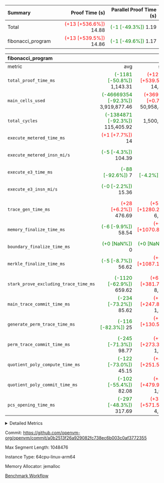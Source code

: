 | Summary | Proof Time (s) | Parallel Proof Time (s) |
|:---|---:|---:|
| Total | <span style='color: red'>(+13 [+536.6%])</span> 14.88 | <span style='color: green'>(-1 [-49.3%])</span> 1.19 |
| fibonacci_program | <span style='color: red'>(+13 [+539.5%])</span> 14.86 | <span style='color: green'>(-1 [-49.6%])</span> 1.17 |


| fibonacci_program |||||
|:---|---:|---:|---:|---:|
|metric|avg|sum|max|min|
| `total_proof_time_ms ` | <span style='color: green'>(-1181 [-50.8%])</span> 1,143.31 | <span style='color: red'>(+12539 [+539.5%])</span> 14,863 | <span style='color: green'>(-1152 [-49.6%])</span> 1,172 | <span style='color: green'>(-1288 [-55.4%])</span> 1,036 |
| `main_cells_used     ` | <span style='color: green'>(-46669354 [-92.3%])</span> 3,919,877.46 | <span style='color: red'>(+369176 [+0.7%])</span> 50,958,407 | <span style='color: green'>(-46621970 [-92.2%])</span> 3,967,261 | <span style='color: green'>(-46853969 [-92.6%])</span> 3,735,262 |
| `total_cycles        ` | <span style='color: green'>(-1384871 [-92.3%])</span> 115,405.92 |  1,500,277 | <span style='color: green'>(-1384277 [-92.3%])</span> 116,000 | <span style='color: green'>(-1392000 [-92.8%])</span> 108,277 |
| `execute_metered_time_ms` | <span style='color: red'>(+1 [+7.7%])</span> 14 | -          | -          | -          |
| `execute_metered_insn_mi/s` | <span style='color: green'>(-5 [-4.3%])</span> 104.39 | -          | <span style='color: green'>(-5 [-4.3%])</span> 104.39 | <span style='color: green'>(-5 [-4.3%])</span> 104.39 |
| `execute_e3_time_ms  ` | <span style='color: green'>(-88 [-92.6%])</span> 7 | <span style='color: green'>(-4 [-4.2%])</span> 91 | <span style='color: green'>(-88 [-92.6%])</span> 7 | <span style='color: green'>(-88 [-92.6%])</span> 7 |
| `execute_e3_insn_mi/s` | <span style='color: green'>(-0 [-2.2%])</span> 15.36 | -          | <span style='color: green'>(-0 [-1.4%])</span> 15.48 | <span style='color: green'>(-1 [-4.8%])</span> 14.95 |
| `trace_gen_time_ms   ` | <span style='color: red'>(+28 [+6.2%])</span> 476.69 | <span style='color: red'>(+5748 [+1280.2%])</span> 6,197 | <span style='color: red'>(+51 [+11.4%])</span> 500 | <span style='color: green'>(-147 [-32.7%])</span> 302 |
| `memory_finalize_time_ms` | <span style='color: green'>(-6 [-9.9%])</span> 58.54 | <span style='color: red'>(+696 [+1070.8%])</span> 761 | <span style='color: green'>(-2 [-3.1%])</span> 63 | <span style='color: green'>(-8 [-12.3%])</span> 57 |
| `boundary_finalize_time_ms` | <span style='color: green'>(+0 [NaN%])</span> 0 | <span style='color: green'>(+0 [NaN%])</span> 0 | <span style='color: green'>(+0 [NaN%])</span> 0 | <span style='color: green'>(+0 [NaN%])</span> 0 |
| `merkle_finalize_time_ms` | <span style='color: green'>(-5 [-8.7%])</span> 56.62 | <span style='color: red'>(+674 [+1087.1%])</span> 736 | <span style='color: green'>(-1 [-1.6%])</span> 61 | <span style='color: green'>(-7 [-11.3%])</span> 55 |
| `stark_prove_excluding_trace_time_ms` | <span style='color: green'>(-1120 [-62.9%])</span> 659.62 | <span style='color: red'>(+6795 [+381.7%])</span> 8,575 | <span style='color: green'>(-1053 [-59.2%])</span> 727 | <span style='color: green'>(-1180 [-66.3%])</span> 600 |
| `main_trace_commit_time_ms` | <span style='color: green'>(-234 [-73.2%])</span> 85.62 | <span style='color: red'>(+793 [+247.8%])</span> 1,113 | <span style='color: green'>(-212 [-66.2%])</span> 108 | <span style='color: green'>(-246 [-76.9%])</span> 74 |
| `generate_perm_trace_time_ms` | <span style='color: green'>(-116 [-82.3%])</span> 25 | <span style='color: red'>(+184 [+130.5%])</span> 325 | <span style='color: green'>(-110 [-78.0%])</span> 31 | <span style='color: green'>(-120 [-85.1%])</span> 21 |
| `perm_trace_commit_time_ms` | <span style='color: green'>(-245 [-71.3%])</span> 98.77 | <span style='color: red'>(+940 [+273.3%])</span> 1,284 | <span style='color: green'>(-227 [-66.0%])</span> 117 | <span style='color: green'>(-263 [-76.5%])</span> 81 |
| `quotient_poly_compute_time_ms` | <span style='color: green'>(-122 [-73.0%])</span> 45.15 | <span style='color: red'>(+420 [+251.5%])</span> 587 | <span style='color: green'>(-116 [-69.5%])</span> 51 | <span style='color: green'>(-127 [-76.0%])</span> 40 |
| `quotient_poly_commit_time_ms` | <span style='color: green'>(-102 [-55.4%])</span> 82.08 | <span style='color: red'>(+883 [+479.9%])</span> 1,067 | <span style='color: green'>(-77 [-41.8%])</span> 107 | <span style='color: green'>(-109 [-59.2%])</span> 75 |
| `pcs_opening_time_ms ` | <span style='color: green'>(-297 [-48.3%])</span> 317.69 | <span style='color: red'>(+3515 [+571.5%])</span> 4,130 | <span style='color: green'>(-284 [-46.2%])</span> 331 | <span style='color: green'>(-311 [-50.6%])</span> 304 |



<details>
<summary>Detailed Metrics</summary>

|  | keygen_time_ms | commit_exe_time_ms | app proof_time_ms |
| --- | --- | --- |
|  | 247 | 5 | 58,798 | 

| group | num_segments | memory_to_vec_partition_time_ms | insns | fri.log_blowup | execute_segment_time_ms | execute_metered_time_ms | execute_metered_insn_mi/s |
| --- | --- | --- | --- | --- | --- | --- | --- |
| fibonacci_program | 13 | 23 | 1,500,278 | 1 | 4,454 | 14 | 104.39 | 

| group | air_name | quotient_deg | interactions | constraints |
| --- | --- | --- | --- | --- |
| fibonacci_program | AccessAdapterAir<16> | 2 | 5 | 12 | 
| fibonacci_program | AccessAdapterAir<2> | 2 | 5 | 12 | 
| fibonacci_program | AccessAdapterAir<32> | 2 | 5 | 12 | 
| fibonacci_program | AccessAdapterAir<4> | 2 | 5 | 12 | 
| fibonacci_program | AccessAdapterAir<8> | 2 | 5 | 12 | 
| fibonacci_program | BitwiseOperationLookupAir<8> | 2 | 2 | 4 | 
| fibonacci_program | MemoryMerkleAir<8> | 2 | 4 | 39 | 
| fibonacci_program | PersistentBoundaryAir<8> | 2 | 3 | 7 | 
| fibonacci_program | PhantomAir | 2 | 3 | 5 | 
| fibonacci_program | Poseidon2PeripheryAir<BabyBearParameters>, 1> | 2 | 1 | 286 | 
| fibonacci_program | ProgramAir | 1 | 1 | 4 | 
| fibonacci_program | RangeTupleCheckerAir<2> | 1 | 1 | 4 | 
| fibonacci_program | Rv32HintStoreAir | 2 | 18 | 28 | 
| fibonacci_program | VariableRangeCheckerAir | 1 | 1 | 4 | 
| fibonacci_program | VmAirWrapper<Rv32BaseAluAdapterAir, BaseAluCoreAir<4, 8> | 2 | 20 | 37 | 
| fibonacci_program | VmAirWrapper<Rv32BaseAluAdapterAir, LessThanCoreAir<4, 8> | 2 | 18 | 40 | 
| fibonacci_program | VmAirWrapper<Rv32BaseAluAdapterAir, ShiftCoreAir<4, 8> | 2 | 24 | 91 | 
| fibonacci_program | VmAirWrapper<Rv32BranchAdapterAir, BranchEqualCoreAir<4> | 2 | 11 | 20 | 
| fibonacci_program | VmAirWrapper<Rv32BranchAdapterAir, BranchLessThanCoreAir<4, 8> | 2 | 13 | 35 | 
| fibonacci_program | VmAirWrapper<Rv32CondRdWriteAdapterAir, Rv32JalLuiCoreAir> | 2 | 10 | 18 | 
| fibonacci_program | VmAirWrapper<Rv32JalrAdapterAir, Rv32JalrCoreAir> | 2 | 16 | 20 | 
| fibonacci_program | VmAirWrapper<Rv32LoadStoreAdapterAir, LoadSignExtendCoreAir<4, 8> | 2 | 18 | 33 | 
| fibonacci_program | VmAirWrapper<Rv32LoadStoreAdapterAir, LoadStoreCoreAir<4> | 2 | 17 | 40 | 
| fibonacci_program | VmAirWrapper<Rv32MultAdapterAir, DivRemCoreAir<4, 8> | 2 | 25 | 84 | 
| fibonacci_program | VmAirWrapper<Rv32MultAdapterAir, MulHCoreAir<4, 8> | 2 | 24 | 31 | 
| fibonacci_program | VmAirWrapper<Rv32MultAdapterAir, MultiplicationCoreAir<4, 8> | 2 | 19 | 19 | 
| fibonacci_program | VmAirWrapper<Rv32RdWriteAdapterAir, Rv32AuipcCoreAir> | 2 | 12 | 14 | 
| fibonacci_program | VmConnectorAir | 2 | 5 | 11 | 

| group | air_name | segment | rows | prep_cols | perm_cols | main_cols | cells |
| --- | --- | --- | --- | --- | --- | --- | --- |
| fibonacci_program | AccessAdapterAir<8> | 0 | 64 |  | 16 | 17 | 2,112 | 
| fibonacci_program | AccessAdapterAir<8> | 1 | 16 |  | 16 | 17 | 528 | 
| fibonacci_program | AccessAdapterAir<8> | 10 | 16 |  | 16 | 17 | 528 | 
| fibonacci_program | AccessAdapterAir<8> | 11 | 16 |  | 16 | 17 | 528 | 
| fibonacci_program | AccessAdapterAir<8> | 12 | 64 |  | 16 | 17 | 2,112 | 
| fibonacci_program | AccessAdapterAir<8> | 2 | 16 |  | 16 | 17 | 528 | 
| fibonacci_program | AccessAdapterAir<8> | 3 | 16 |  | 16 | 17 | 528 | 
| fibonacci_program | AccessAdapterAir<8> | 4 | 16 |  | 16 | 17 | 528 | 
| fibonacci_program | AccessAdapterAir<8> | 5 | 16 |  | 16 | 17 | 528 | 
| fibonacci_program | AccessAdapterAir<8> | 6 | 16 |  | 16 | 17 | 528 | 
| fibonacci_program | AccessAdapterAir<8> | 7 | 16 |  | 16 | 17 | 528 | 
| fibonacci_program | AccessAdapterAir<8> | 8 | 16 |  | 16 | 17 | 528 | 
| fibonacci_program | AccessAdapterAir<8> | 9 | 16 |  | 16 | 17 | 528 | 
| fibonacci_program | BitwiseOperationLookupAir<8> | 0 | 65,536 | 3 | 8 | 2 | 655,360 | 
| fibonacci_program | BitwiseOperationLookupAir<8> | 1 | 65,536 | 3 | 8 | 2 | 655,360 | 
| fibonacci_program | BitwiseOperationLookupAir<8> | 10 | 65,536 | 3 | 8 | 2 | 655,360 | 
| fibonacci_program | BitwiseOperationLookupAir<8> | 11 | 65,536 | 3 | 8 | 2 | 655,360 | 
| fibonacci_program | BitwiseOperationLookupAir<8> | 12 | 65,536 | 3 | 8 | 2 | 655,360 | 
| fibonacci_program | BitwiseOperationLookupAir<8> | 2 | 65,536 | 3 | 8 | 2 | 655,360 | 
| fibonacci_program | BitwiseOperationLookupAir<8> | 3 | 65,536 | 3 | 8 | 2 | 655,360 | 
| fibonacci_program | BitwiseOperationLookupAir<8> | 4 | 65,536 | 3 | 8 | 2 | 655,360 | 
| fibonacci_program | BitwiseOperationLookupAir<8> | 5 | 65,536 | 3 | 8 | 2 | 655,360 | 
| fibonacci_program | BitwiseOperationLookupAir<8> | 6 | 65,536 | 3 | 8 | 2 | 655,360 | 
| fibonacci_program | BitwiseOperationLookupAir<8> | 7 | 65,536 | 3 | 8 | 2 | 655,360 | 
| fibonacci_program | BitwiseOperationLookupAir<8> | 8 | 65,536 | 3 | 8 | 2 | 655,360 | 
| fibonacci_program | BitwiseOperationLookupAir<8> | 9 | 65,536 | 3 | 8 | 2 | 655,360 | 
| fibonacci_program | MemoryMerkleAir<8> | 0 | 256 |  | 16 | 32 | 12,288 | 
| fibonacci_program | MemoryMerkleAir<8> | 1 | 128 |  | 16 | 32 | 6,144 | 
| fibonacci_program | MemoryMerkleAir<8> | 10 | 128 |  | 16 | 32 | 6,144 | 
| fibonacci_program | MemoryMerkleAir<8> | 11 | 128 |  | 16 | 32 | 6,144 | 
| fibonacci_program | MemoryMerkleAir<8> | 12 | 256 |  | 16 | 32 | 12,288 | 
| fibonacci_program | MemoryMerkleAir<8> | 2 | 128 |  | 16 | 32 | 6,144 | 
| fibonacci_program | MemoryMerkleAir<8> | 3 | 128 |  | 16 | 32 | 6,144 | 
| fibonacci_program | MemoryMerkleAir<8> | 4 | 128 |  | 16 | 32 | 6,144 | 
| fibonacci_program | MemoryMerkleAir<8> | 5 | 128 |  | 16 | 32 | 6,144 | 
| fibonacci_program | MemoryMerkleAir<8> | 6 | 128 |  | 16 | 32 | 6,144 | 
| fibonacci_program | MemoryMerkleAir<8> | 7 | 128 |  | 16 | 32 | 6,144 | 
| fibonacci_program | MemoryMerkleAir<8> | 8 | 128 |  | 16 | 32 | 6,144 | 
| fibonacci_program | MemoryMerkleAir<8> | 9 | 128 |  | 16 | 32 | 6,144 | 
| fibonacci_program | PersistentBoundaryAir<8> | 0 | 64 |  | 12 | 20 | 2,048 | 
| fibonacci_program | PersistentBoundaryAir<8> | 1 | 16 |  | 12 | 20 | 512 | 
| fibonacci_program | PersistentBoundaryAir<8> | 10 | 16 |  | 12 | 20 | 512 | 
| fibonacci_program | PersistentBoundaryAir<8> | 11 | 16 |  | 12 | 20 | 512 | 
| fibonacci_program | PersistentBoundaryAir<8> | 12 | 64 |  | 12 | 20 | 2,048 | 
| fibonacci_program | PersistentBoundaryAir<8> | 2 | 16 |  | 12 | 20 | 512 | 
| fibonacci_program | PersistentBoundaryAir<8> | 3 | 16 |  | 12 | 20 | 512 | 
| fibonacci_program | PersistentBoundaryAir<8> | 4 | 16 |  | 12 | 20 | 512 | 
| fibonacci_program | PersistentBoundaryAir<8> | 5 | 16 |  | 12 | 20 | 512 | 
| fibonacci_program | PersistentBoundaryAir<8> | 6 | 16 |  | 12 | 20 | 512 | 
| fibonacci_program | PersistentBoundaryAir<8> | 7 | 16 |  | 12 | 20 | 512 | 
| fibonacci_program | PersistentBoundaryAir<8> | 8 | 16 |  | 12 | 20 | 512 | 
| fibonacci_program | PersistentBoundaryAir<8> | 9 | 16 |  | 12 | 20 | 512 | 
| fibonacci_program | PhantomAir | 0 | 1 |  | 12 | 6 | 18 | 
| fibonacci_program | PhantomAir | 1 | 1 |  | 12 | 6 | 18 | 
| fibonacci_program | PhantomAir | 10 | 1 |  | 12 | 6 | 18 | 
| fibonacci_program | PhantomAir | 11 | 1 |  | 12 | 6 | 18 | 
| fibonacci_program | PhantomAir | 12 | 1 |  | 12 | 6 | 18 | 
| fibonacci_program | PhantomAir | 2 | 1 |  | 12 | 6 | 18 | 
| fibonacci_program | PhantomAir | 3 | 1 |  | 12 | 6 | 18 | 
| fibonacci_program | PhantomAir | 4 | 1 |  | 12 | 6 | 18 | 
| fibonacci_program | PhantomAir | 5 | 1 |  | 12 | 6 | 18 | 
| fibonacci_program | PhantomAir | 6 | 1 |  | 12 | 6 | 18 | 
| fibonacci_program | PhantomAir | 7 | 1 |  | 12 | 6 | 18 | 
| fibonacci_program | PhantomAir | 8 | 1 |  | 12 | 6 | 18 | 
| fibonacci_program | PhantomAir | 9 | 1 |  | 12 | 6 | 18 | 
| fibonacci_program | Poseidon2PeripheryAir<BabyBearParameters>, 1> | 0 | 256 |  | 8 | 300 | 78,848 | 
| fibonacci_program | Poseidon2PeripheryAir<BabyBearParameters>, 1> | 1 | 128 |  | 8 | 300 | 39,424 | 
| fibonacci_program | Poseidon2PeripheryAir<BabyBearParameters>, 1> | 10 | 128 |  | 8 | 300 | 39,424 | 
| fibonacci_program | Poseidon2PeripheryAir<BabyBearParameters>, 1> | 11 | 128 |  | 8 | 300 | 39,424 | 
| fibonacci_program | Poseidon2PeripheryAir<BabyBearParameters>, 1> | 12 | 512 |  | 8 | 300 | 157,696 | 
| fibonacci_program | Poseidon2PeripheryAir<BabyBearParameters>, 1> | 2 | 128 |  | 8 | 300 | 39,424 | 
| fibonacci_program | Poseidon2PeripheryAir<BabyBearParameters>, 1> | 3 | 128 |  | 8 | 300 | 39,424 | 
| fibonacci_program | Poseidon2PeripheryAir<BabyBearParameters>, 1> | 4 | 128 |  | 8 | 300 | 39,424 | 
| fibonacci_program | Poseidon2PeripheryAir<BabyBearParameters>, 1> | 5 | 128 |  | 8 | 300 | 39,424 | 
| fibonacci_program | Poseidon2PeripheryAir<BabyBearParameters>, 1> | 6 | 128 |  | 8 | 300 | 39,424 | 
| fibonacci_program | Poseidon2PeripheryAir<BabyBearParameters>, 1> | 7 | 128 |  | 8 | 300 | 39,424 | 
| fibonacci_program | Poseidon2PeripheryAir<BabyBearParameters>, 1> | 8 | 128 |  | 8 | 300 | 39,424 | 
| fibonacci_program | Poseidon2PeripheryAir<BabyBearParameters>, 1> | 9 | 128 |  | 8 | 300 | 39,424 | 
| fibonacci_program | ProgramAir | 0 | 8,192 |  | 8 | 10 | 147,456 | 
| fibonacci_program | ProgramAir | 1 | 8,192 |  | 8 | 10 | 147,456 | 
| fibonacci_program | ProgramAir | 10 | 8,192 |  | 8 | 10 | 147,456 | 
| fibonacci_program | ProgramAir | 11 | 8,192 |  | 8 | 10 | 147,456 | 
| fibonacci_program | ProgramAir | 12 | 8,192 |  | 8 | 10 | 147,456 | 
| fibonacci_program | ProgramAir | 2 | 8,192 |  | 8 | 10 | 147,456 | 
| fibonacci_program | ProgramAir | 3 | 8,192 |  | 8 | 10 | 147,456 | 
| fibonacci_program | ProgramAir | 4 | 8,192 |  | 8 | 10 | 147,456 | 
| fibonacci_program | ProgramAir | 5 | 8,192 |  | 8 | 10 | 147,456 | 
| fibonacci_program | ProgramAir | 6 | 8,192 |  | 8 | 10 | 147,456 | 
| fibonacci_program | ProgramAir | 7 | 8,192 |  | 8 | 10 | 147,456 | 
| fibonacci_program | ProgramAir | 8 | 8,192 |  | 8 | 10 | 147,456 | 
| fibonacci_program | ProgramAir | 9 | 8,192 |  | 8 | 10 | 147,456 | 
| fibonacci_program | RangeTupleCheckerAir<2> | 0 | 524,288 | 2 | 8 | 1 | 4,718,592 | 
| fibonacci_program | RangeTupleCheckerAir<2> | 1 | 524,288 | 2 | 8 | 1 | 4,718,592 | 
| fibonacci_program | RangeTupleCheckerAir<2> | 10 | 524,288 | 2 | 8 | 1 | 4,718,592 | 
| fibonacci_program | RangeTupleCheckerAir<2> | 11 | 524,288 | 2 | 8 | 1 | 4,718,592 | 
| fibonacci_program | RangeTupleCheckerAir<2> | 12 | 524,288 | 2 | 8 | 1 | 4,718,592 | 
| fibonacci_program | RangeTupleCheckerAir<2> | 2 | 524,288 | 2 | 8 | 1 | 4,718,592 | 
| fibonacci_program | RangeTupleCheckerAir<2> | 3 | 524,288 | 2 | 8 | 1 | 4,718,592 | 
| fibonacci_program | RangeTupleCheckerAir<2> | 4 | 524,288 | 2 | 8 | 1 | 4,718,592 | 
| fibonacci_program | RangeTupleCheckerAir<2> | 5 | 524,288 | 2 | 8 | 1 | 4,718,592 | 
| fibonacci_program | RangeTupleCheckerAir<2> | 6 | 524,288 | 2 | 8 | 1 | 4,718,592 | 
| fibonacci_program | RangeTupleCheckerAir<2> | 7 | 524,288 | 2 | 8 | 1 | 4,718,592 | 
| fibonacci_program | RangeTupleCheckerAir<2> | 8 | 524,288 | 2 | 8 | 1 | 4,718,592 | 
| fibonacci_program | RangeTupleCheckerAir<2> | 9 | 524,288 | 2 | 8 | 1 | 4,718,592 | 
| fibonacci_program | Rv32HintStoreAir | 0 | 4 |  | 44 | 32 | 304 | 
| fibonacci_program | VariableRangeCheckerAir | 0 | 262,144 | 2 | 8 | 1 | 2,359,296 | 
| fibonacci_program | VariableRangeCheckerAir | 1 | 262,144 | 2 | 8 | 1 | 2,359,296 | 
| fibonacci_program | VariableRangeCheckerAir | 10 | 262,144 | 2 | 8 | 1 | 2,359,296 | 
| fibonacci_program | VariableRangeCheckerAir | 11 | 262,144 | 2 | 8 | 1 | 2,359,296 | 
| fibonacci_program | VariableRangeCheckerAir | 12 | 262,144 | 2 | 8 | 1 | 2,359,296 | 
| fibonacci_program | VariableRangeCheckerAir | 2 | 262,144 | 2 | 8 | 1 | 2,359,296 | 
| fibonacci_program | VariableRangeCheckerAir | 3 | 262,144 | 2 | 8 | 1 | 2,359,296 | 
| fibonacci_program | VariableRangeCheckerAir | 4 | 262,144 | 2 | 8 | 1 | 2,359,296 | 
| fibonacci_program | VariableRangeCheckerAir | 5 | 262,144 | 2 | 8 | 1 | 2,359,296 | 
| fibonacci_program | VariableRangeCheckerAir | 6 | 262,144 | 2 | 8 | 1 | 2,359,296 | 
| fibonacci_program | VariableRangeCheckerAir | 7 | 262,144 | 2 | 8 | 1 | 2,359,296 | 
| fibonacci_program | VariableRangeCheckerAir | 8 | 262,144 | 2 | 8 | 1 | 2,359,296 | 
| fibonacci_program | VariableRangeCheckerAir | 9 | 262,144 | 2 | 8 | 1 | 2,359,296 | 
| fibonacci_program | VmAirWrapper<Rv32BaseAluAdapterAir, BaseAluCoreAir<4, 8> | 0 | 131,072 |  | 52 | 36 | 11,534,336 | 
| fibonacci_program | VmAirWrapper<Rv32BaseAluAdapterAir, BaseAluCoreAir<4, 8> | 1 | 131,072 |  | 52 | 36 | 11,534,336 | 
| fibonacci_program | VmAirWrapper<Rv32BaseAluAdapterAir, BaseAluCoreAir<4, 8> | 10 | 131,072 |  | 52 | 36 | 11,534,336 | 
| fibonacci_program | VmAirWrapper<Rv32BaseAluAdapterAir, BaseAluCoreAir<4, 8> | 11 | 131,072 |  | 52 | 36 | 11,534,336 | 
| fibonacci_program | VmAirWrapper<Rv32BaseAluAdapterAir, BaseAluCoreAir<4, 8> | 12 | 65,536 |  | 52 | 36 | 5,767,168 | 
| fibonacci_program | VmAirWrapper<Rv32BaseAluAdapterAir, BaseAluCoreAir<4, 8> | 2 | 131,072 |  | 52 | 36 | 11,534,336 | 
| fibonacci_program | VmAirWrapper<Rv32BaseAluAdapterAir, BaseAluCoreAir<4, 8> | 3 | 131,072 |  | 52 | 36 | 11,534,336 | 
| fibonacci_program | VmAirWrapper<Rv32BaseAluAdapterAir, BaseAluCoreAir<4, 8> | 4 | 131,072 |  | 52 | 36 | 11,534,336 | 
| fibonacci_program | VmAirWrapper<Rv32BaseAluAdapterAir, BaseAluCoreAir<4, 8> | 5 | 131,072 |  | 52 | 36 | 11,534,336 | 
| fibonacci_program | VmAirWrapper<Rv32BaseAluAdapterAir, BaseAluCoreAir<4, 8> | 6 | 131,072 |  | 52 | 36 | 11,534,336 | 
| fibonacci_program | VmAirWrapper<Rv32BaseAluAdapterAir, BaseAluCoreAir<4, 8> | 7 | 131,072 |  | 52 | 36 | 11,534,336 | 
| fibonacci_program | VmAirWrapper<Rv32BaseAluAdapterAir, BaseAluCoreAir<4, 8> | 8 | 131,072 |  | 52 | 36 | 11,534,336 | 
| fibonacci_program | VmAirWrapper<Rv32BaseAluAdapterAir, BaseAluCoreAir<4, 8> | 9 | 131,072 |  | 52 | 36 | 11,534,336 | 
| fibonacci_program | VmAirWrapper<Rv32BaseAluAdapterAir, LessThanCoreAir<4, 8> | 0 | 32,768 |  | 40 | 37 | 2,523,136 | 
| fibonacci_program | VmAirWrapper<Rv32BaseAluAdapterAir, LessThanCoreAir<4, 8> | 1 | 32,768 |  | 40 | 37 | 2,523,136 | 
| fibonacci_program | VmAirWrapper<Rv32BaseAluAdapterAir, LessThanCoreAir<4, 8> | 10 | 32,768 |  | 40 | 37 | 2,523,136 | 
| fibonacci_program | VmAirWrapper<Rv32BaseAluAdapterAir, LessThanCoreAir<4, 8> | 11 | 32,768 |  | 40 | 37 | 2,523,136 | 
| fibonacci_program | VmAirWrapper<Rv32BaseAluAdapterAir, LessThanCoreAir<4, 8> | 12 | 32,768 |  | 40 | 37 | 2,523,136 | 
| fibonacci_program | VmAirWrapper<Rv32BaseAluAdapterAir, LessThanCoreAir<4, 8> | 2 | 32,768 |  | 40 | 37 | 2,523,136 | 
| fibonacci_program | VmAirWrapper<Rv32BaseAluAdapterAir, LessThanCoreAir<4, 8> | 3 | 32,768 |  | 40 | 37 | 2,523,136 | 
| fibonacci_program | VmAirWrapper<Rv32BaseAluAdapterAir, LessThanCoreAir<4, 8> | 4 | 32,768 |  | 40 | 37 | 2,523,136 | 
| fibonacci_program | VmAirWrapper<Rv32BaseAluAdapterAir, LessThanCoreAir<4, 8> | 5 | 32,768 |  | 40 | 37 | 2,523,136 | 
| fibonacci_program | VmAirWrapper<Rv32BaseAluAdapterAir, LessThanCoreAir<4, 8> | 6 | 32,768 |  | 40 | 37 | 2,523,136 | 
| fibonacci_program | VmAirWrapper<Rv32BaseAluAdapterAir, LessThanCoreAir<4, 8> | 7 | 32,768 |  | 40 | 37 | 2,523,136 | 
| fibonacci_program | VmAirWrapper<Rv32BaseAluAdapterAir, LessThanCoreAir<4, 8> | 8 | 32,768 |  | 40 | 37 | 2,523,136 | 
| fibonacci_program | VmAirWrapper<Rv32BaseAluAdapterAir, LessThanCoreAir<4, 8> | 9 | 32,768 |  | 40 | 37 | 2,523,136 | 
| fibonacci_program | VmAirWrapper<Rv32BranchAdapterAir, BranchEqualCoreAir<4> | 0 | 16,384 |  | 28 | 26 | 884,736 | 
| fibonacci_program | VmAirWrapper<Rv32BranchAdapterAir, BranchEqualCoreAir<4> | 1 | 16,384 |  | 28 | 26 | 884,736 | 
| fibonacci_program | VmAirWrapper<Rv32BranchAdapterAir, BranchEqualCoreAir<4> | 10 | 16,384 |  | 28 | 26 | 884,736 | 
| fibonacci_program | VmAirWrapper<Rv32BranchAdapterAir, BranchEqualCoreAir<4> | 11 | 16,384 |  | 28 | 26 | 884,736 | 
| fibonacci_program | VmAirWrapper<Rv32BranchAdapterAir, BranchEqualCoreAir<4> | 12 | 16,384 |  | 28 | 26 | 884,736 | 
| fibonacci_program | VmAirWrapper<Rv32BranchAdapterAir, BranchEqualCoreAir<4> | 2 | 16,384 |  | 28 | 26 | 884,736 | 
| fibonacci_program | VmAirWrapper<Rv32BranchAdapterAir, BranchEqualCoreAir<4> | 3 | 16,384 |  | 28 | 26 | 884,736 | 
| fibonacci_program | VmAirWrapper<Rv32BranchAdapterAir, BranchEqualCoreAir<4> | 4 | 16,384 |  | 28 | 26 | 884,736 | 
| fibonacci_program | VmAirWrapper<Rv32BranchAdapterAir, BranchEqualCoreAir<4> | 5 | 16,384 |  | 28 | 26 | 884,736 | 
| fibonacci_program | VmAirWrapper<Rv32BranchAdapterAir, BranchEqualCoreAir<4> | 6 | 16,384 |  | 28 | 26 | 884,736 | 
| fibonacci_program | VmAirWrapper<Rv32BranchAdapterAir, BranchEqualCoreAir<4> | 7 | 16,384 |  | 28 | 26 | 884,736 | 
| fibonacci_program | VmAirWrapper<Rv32BranchAdapterAir, BranchEqualCoreAir<4> | 8 | 16,384 |  | 28 | 26 | 884,736 | 
| fibonacci_program | VmAirWrapper<Rv32BranchAdapterAir, BranchEqualCoreAir<4> | 9 | 16,384 |  | 28 | 26 | 884,736 | 
| fibonacci_program | VmAirWrapper<Rv32BranchAdapterAir, BranchLessThanCoreAir<4, 8> | 0 | 8 |  | 32 | 32 | 512 | 
| fibonacci_program | VmAirWrapper<Rv32BranchAdapterAir, BranchLessThanCoreAir<4, 8> | 12 | 2 |  | 32 | 32 | 128 | 
| fibonacci_program | VmAirWrapper<Rv32CondRdWriteAdapterAir, Rv32JalLuiCoreAir> | 0 | 8,192 |  | 28 | 18 | 376,832 | 
| fibonacci_program | VmAirWrapper<Rv32CondRdWriteAdapterAir, Rv32JalLuiCoreAir> | 1 | 8,192 |  | 28 | 18 | 376,832 | 
| fibonacci_program | VmAirWrapper<Rv32CondRdWriteAdapterAir, Rv32JalLuiCoreAir> | 10 | 8,192 |  | 28 | 18 | 376,832 | 
| fibonacci_program | VmAirWrapper<Rv32CondRdWriteAdapterAir, Rv32JalLuiCoreAir> | 11 | 8,192 |  | 28 | 18 | 376,832 | 
| fibonacci_program | VmAirWrapper<Rv32CondRdWriteAdapterAir, Rv32JalLuiCoreAir> | 12 | 8,192 |  | 28 | 18 | 376,832 | 
| fibonacci_program | VmAirWrapper<Rv32CondRdWriteAdapterAir, Rv32JalLuiCoreAir> | 2 | 8,192 |  | 28 | 18 | 376,832 | 
| fibonacci_program | VmAirWrapper<Rv32CondRdWriteAdapterAir, Rv32JalLuiCoreAir> | 3 | 8,192 |  | 28 | 18 | 376,832 | 
| fibonacci_program | VmAirWrapper<Rv32CondRdWriteAdapterAir, Rv32JalLuiCoreAir> | 4 | 8,192 |  | 28 | 18 | 376,832 | 
| fibonacci_program | VmAirWrapper<Rv32CondRdWriteAdapterAir, Rv32JalLuiCoreAir> | 5 | 8,192 |  | 28 | 18 | 376,832 | 
| fibonacci_program | VmAirWrapper<Rv32CondRdWriteAdapterAir, Rv32JalLuiCoreAir> | 6 | 8,192 |  | 28 | 18 | 376,832 | 
| fibonacci_program | VmAirWrapper<Rv32CondRdWriteAdapterAir, Rv32JalLuiCoreAir> | 7 | 8,192 |  | 28 | 18 | 376,832 | 
| fibonacci_program | VmAirWrapper<Rv32CondRdWriteAdapterAir, Rv32JalLuiCoreAir> | 8 | 8,192 |  | 28 | 18 | 376,832 | 
| fibonacci_program | VmAirWrapper<Rv32CondRdWriteAdapterAir, Rv32JalLuiCoreAir> | 9 | 8,192 |  | 28 | 18 | 376,832 | 
| fibonacci_program | VmAirWrapper<Rv32JalrAdapterAir, Rv32JalrCoreAir> | 0 | 16 |  | 36 | 28 | 1,024 | 
| fibonacci_program | VmAirWrapper<Rv32JalrAdapterAir, Rv32JalrCoreAir> | 12 | 16 |  | 36 | 28 | 1,024 | 
| fibonacci_program | VmAirWrapper<Rv32LoadStoreAdapterAir, LoadStoreCoreAir<4> | 0 | 32 |  | 52 | 41 | 2,976 | 
| fibonacci_program | VmAirWrapper<Rv32LoadStoreAdapterAir, LoadStoreCoreAir<4> | 12 | 64 |  | 52 | 41 | 5,952 | 
| fibonacci_program | VmAirWrapper<Rv32RdWriteAdapterAir, Rv32AuipcCoreAir> | 0 | 8 |  | 28 | 20 | 384 | 
| fibonacci_program | VmAirWrapper<Rv32RdWriteAdapterAir, Rv32AuipcCoreAir> | 12 | 8 |  | 28 | 20 | 384 | 
| fibonacci_program | VmConnectorAir | 0 | 2 | 1 | 16 | 5 | 42 | 
| fibonacci_program | VmConnectorAir | 1 | 2 | 1 | 16 | 5 | 42 | 
| fibonacci_program | VmConnectorAir | 10 | 2 | 1 | 16 | 5 | 42 | 
| fibonacci_program | VmConnectorAir | 11 | 2 | 1 | 16 | 5 | 42 | 
| fibonacci_program | VmConnectorAir | 12 | 2 | 1 | 16 | 5 | 42 | 
| fibonacci_program | VmConnectorAir | 2 | 2 | 1 | 16 | 5 | 42 | 
| fibonacci_program | VmConnectorAir | 3 | 2 | 1 | 16 | 5 | 42 | 
| fibonacci_program | VmConnectorAir | 4 | 2 | 1 | 16 | 5 | 42 | 
| fibonacci_program | VmConnectorAir | 5 | 2 | 1 | 16 | 5 | 42 | 
| fibonacci_program | VmConnectorAir | 6 | 2 | 1 | 16 | 5 | 42 | 
| fibonacci_program | VmConnectorAir | 7 | 2 | 1 | 16 | 5 | 42 | 
| fibonacci_program | VmConnectorAir | 8 | 2 | 1 | 16 | 5 | 42 | 
| fibonacci_program | VmConnectorAir | 9 | 2 | 1 | 16 | 5 | 42 | 

| group | segment | trace_gen_time_ms | total_proof_time_ms | total_cycles | total_cells | stark_prove_excluding_trace_time_ms | quotient_poly_compute_time_ms | quotient_poly_commit_time_ms | prove_segment_time_ms | perm_trace_commit_time_ms | pcs_opening_time_ms | merkle_finalize_time_ms | memory_to_vec_partition_time_ms | memory_finalize_time_ms | main_trace_commit_time_ms | main_cells_used | insns | generate_perm_trace_time_ms | execute_e3_time_ms | execute_e3_insn_mi/s | boundary_finalize_time_ms |
| --- | --- | --- | --- | --- | --- | --- | --- | --- | --- | --- | --- | --- | --- | --- | --- | --- | --- | --- | --- | --- | --- |
| fibonacci_program | 0 | 302 | 1,036 | 116,000 | 23,300,300 | 727 | 51 | 107 | 898 | 98 | 331 | 61 | 24 | 63 | 108 | 3,967,261 | 116,000 | 26 | 7 | 15.28 | 0 | 
| fibonacci_program | 1 | 481 | 1,162 | 116,000 | 23,246,412 | 674 | 43 | 78 | 807 | 117 | 316 | 55 | 23 | 58 | 85 | 3,932,356 | 116,000 | 31 | 7 | 15.15 | 0 | 
| fibonacci_program | 10 | 487 | 1,169 | 116,000 | 23,246,412 | 675 | 42 | 77 | 808 | 114 | 320 | 56 | 25 | 59 | 84 | 3,932,356 | 116,000 | 27 | 7 | 15.45 | 0 | 
| fibonacci_program | 11 | 494 | 1,145 | 116,000 | 23,246,412 | 644 | 42 | 77 | 777 | 93 | 317 | 57 | 25 | 59 | 85 | 3,932,348 | 116,000 | 25 | 7 | 15.37 | 0 | 
| fibonacci_program | 12 | 493 | 1,100 | 108,277 | 17,614,268 | 600 | 40 | 75 | 761 | 81 | 304 | 58 | 23 | 60 | 74 | 3,735,262 | 108,278 | 21 | 7 | 15.41 | 0 | 
| fibonacci_program | 2 | 481 | 1,151 | 116,000 | 23,246,412 | 663 | 46 | 86 | 796 | 98 | 319 | 57 | 25 | 60 | 84 | 3,932,348 | 116,000 | 25 | 7 | 15.42 | 0 | 
| fibonacci_program | 3 | 499 | 1,163 | 116,000 | 23,246,412 | 657 | 48 | 79 | 790 | 94 | 319 | 56 | 24 | 57 | 85 | 3,932,356 | 116,000 | 23 | 7 | 15.48 | 0 | 
| fibonacci_program | 4 | 500 | 1,151 | 116,000 | 23,246,412 | 644 | 42 | 78 | 777 | 94 | 316 | 56 | 23 | 58 | 86 | 3,932,356 | 116,000 | 24 | 7 | 15.37 | 0 | 
| fibonacci_program | 5 | 496 | 1,172 | 116,000 | 23,246,412 | 669 | 45 | 77 | 803 | 115 | 319 | 56 | 24 | 58 | 84 | 3,932,348 | 116,000 | 24 | 7 | 15.47 | 0 | 
| fibonacci_program | 6 | 492 | 1,149 | 116,000 | 23,246,412 | 650 | 48 | 77 | 784 | 98 | 315 | 56 | 24 | 57 | 84 | 3,932,356 | 116,000 | 24 | 7 | 14.95 | 0 | 
| fibonacci_program | 7 | 490 | 1,154 | 116,000 | 23,246,412 | 657 | 45 | 86 | 791 | 93 | 316 | 56 | 24 | 57 | 84 | 3,932,356 | 116,000 | 27 | 7 | 15.43 | 0 | 
| fibonacci_program | 8 | 495 | 1,158 | 116,000 | 23,246,412 | 656 | 47 | 86 | 790 | 94 | 318 | 56 | 24 | 57 | 85 | 3,932,348 | 116,000 | 24 | 7 | 15.39 | 0 | 
| fibonacci_program | 9 | 487 | 1,153 | 116,000 | 23,246,412 | 659 | 48 | 84 | 793 | 95 | 320 | 56 | 24 | 58 | 85 | 3,932,356 | 116,000 | 24 | 7 | 15.47 | 0 | 

| group | segment | trace_height_constraint | weighted_sum | threshold |
| --- | --- | --- | --- | --- |
| fibonacci_program | 0 | 0 | 376,974 | 2,013,265,921 | 
| fibonacci_program | 0 | 1 | 1,065,544 | 2,013,265,921 | 
| fibonacci_program | 0 | 2 | 188,487 | 2,013,265,921 | 
| fibonacci_program | 0 | 3 | 1,065,548 | 2,013,265,921 | 
| fibonacci_program | 0 | 4 | 832 | 2,013,265,921 | 
| fibonacci_program | 0 | 5 | 320 | 2,013,265,921 | 
| fibonacci_program | 0 | 6 | 778,324 | 2,013,265,921 | 
| fibonacci_program | 0 | 7 |  | 2,013,265,921 | 
| fibonacci_program | 0 | 8 | 4,401,981 | 2,013,265,921 | 
| fibonacci_program | 1 | 0 | 376,838 | 2,013,265,921 | 
| fibonacci_program | 1 | 1 | 1,065,024 | 2,013,265,921 | 
| fibonacci_program | 1 | 2 | 188,419 | 2,013,265,921 | 
| fibonacci_program | 1 | 3 | 1,064,996 | 2,013,265,921 | 
| fibonacci_program | 1 | 4 | 400 | 2,013,265,921 | 
| fibonacci_program | 1 | 5 | 144 | 2,013,265,921 | 
| fibonacci_program | 1 | 6 | 778,240 | 2,013,265,921 | 
| fibonacci_program | 1 | 7 |  | 2,013,265,921 | 
| fibonacci_program | 1 | 8 | 4,399,885 | 2,013,265,921 | 
| fibonacci_program | 10 | 0 | 376,838 | 2,013,265,921 | 
| fibonacci_program | 10 | 1 | 1,065,024 | 2,013,265,921 | 
| fibonacci_program | 10 | 2 | 188,419 | 2,013,265,921 | 
| fibonacci_program | 10 | 3 | 1,064,996 | 2,013,265,921 | 
| fibonacci_program | 10 | 4 | 400 | 2,013,265,921 | 
| fibonacci_program | 10 | 5 | 144 | 2,013,265,921 | 
| fibonacci_program | 10 | 6 | 778,240 | 2,013,265,921 | 
| fibonacci_program | 10 | 7 |  | 2,013,265,921 | 
| fibonacci_program | 10 | 8 | 4,399,885 | 2,013,265,921 | 
| fibonacci_program | 11 | 0 | 376,838 | 2,013,265,921 | 
| fibonacci_program | 11 | 1 | 1,065,024 | 2,013,265,921 | 
| fibonacci_program | 11 | 2 | 188,419 | 2,013,265,921 | 
| fibonacci_program | 11 | 3 | 1,064,996 | 2,013,265,921 | 
| fibonacci_program | 11 | 4 | 400 | 2,013,265,921 | 
| fibonacci_program | 11 | 5 | 144 | 2,013,265,921 | 
| fibonacci_program | 11 | 6 | 778,240 | 2,013,265,921 | 
| fibonacci_program | 11 | 7 |  | 2,013,265,921 | 
| fibonacci_program | 11 | 8 | 4,399,885 | 2,013,265,921 | 
| fibonacci_program | 12 | 0 | 245,946 | 2,013,265,921 | 
| fibonacci_program | 12 | 1 | 672,472 | 2,013,265,921 | 
| fibonacci_program | 12 | 2 | 122,973 | 2,013,265,921 | 
| fibonacci_program | 12 | 3 | 672,540 | 2,013,265,921 | 
| fibonacci_program | 12 | 4 | 832 | 2,013,265,921 | 
| fibonacci_program | 12 | 5 | 320 | 2,013,265,921 | 
| fibonacci_program | 12 | 6 | 450,620 | 2,013,265,921 | 
| fibonacci_program | 12 | 7 |  | 2,013,265,921 | 
| fibonacci_program | 12 | 8 | 3,091,911 | 2,013,265,921 | 
| fibonacci_program | 2 | 0 | 376,838 | 2,013,265,921 | 
| fibonacci_program | 2 | 1 | 1,065,024 | 2,013,265,921 | 
| fibonacci_program | 2 | 2 | 188,419 | 2,013,265,921 | 
| fibonacci_program | 2 | 3 | 1,064,996 | 2,013,265,921 | 
| fibonacci_program | 2 | 4 | 400 | 2,013,265,921 | 
| fibonacci_program | 2 | 5 | 144 | 2,013,265,921 | 
| fibonacci_program | 2 | 6 | 778,240 | 2,013,265,921 | 
| fibonacci_program | 2 | 7 |  | 2,013,265,921 | 
| fibonacci_program | 2 | 8 | 4,399,885 | 2,013,265,921 | 
| fibonacci_program | 3 | 0 | 376,838 | 2,013,265,921 | 
| fibonacci_program | 3 | 1 | 1,065,024 | 2,013,265,921 | 
| fibonacci_program | 3 | 2 | 188,419 | 2,013,265,921 | 
| fibonacci_program | 3 | 3 | 1,064,996 | 2,013,265,921 | 
| fibonacci_program | 3 | 4 | 400 | 2,013,265,921 | 
| fibonacci_program | 3 | 5 | 144 | 2,013,265,921 | 
| fibonacci_program | 3 | 6 | 778,240 | 2,013,265,921 | 
| fibonacci_program | 3 | 7 |  | 2,013,265,921 | 
| fibonacci_program | 3 | 8 | 4,399,885 | 2,013,265,921 | 
| fibonacci_program | 4 | 0 | 376,838 | 2,013,265,921 | 
| fibonacci_program | 4 | 1 | 1,065,024 | 2,013,265,921 | 
| fibonacci_program | 4 | 2 | 188,419 | 2,013,265,921 | 
| fibonacci_program | 4 | 3 | 1,064,996 | 2,013,265,921 | 
| fibonacci_program | 4 | 4 | 400 | 2,013,265,921 | 
| fibonacci_program | 4 | 5 | 144 | 2,013,265,921 | 
| fibonacci_program | 4 | 6 | 778,240 | 2,013,265,921 | 
| fibonacci_program | 4 | 7 |  | 2,013,265,921 | 
| fibonacci_program | 4 | 8 | 4,399,885 | 2,013,265,921 | 
| fibonacci_program | 5 | 0 | 376,838 | 2,013,265,921 | 
| fibonacci_program | 5 | 1 | 1,065,024 | 2,013,265,921 | 
| fibonacci_program | 5 | 2 | 188,419 | 2,013,265,921 | 
| fibonacci_program | 5 | 3 | 1,064,996 | 2,013,265,921 | 
| fibonacci_program | 5 | 4 | 400 | 2,013,265,921 | 
| fibonacci_program | 5 | 5 | 144 | 2,013,265,921 | 
| fibonacci_program | 5 | 6 | 778,240 | 2,013,265,921 | 
| fibonacci_program | 5 | 7 |  | 2,013,265,921 | 
| fibonacci_program | 5 | 8 | 4,399,885 | 2,013,265,921 | 
| fibonacci_program | 6 | 0 | 376,838 | 2,013,265,921 | 
| fibonacci_program | 6 | 1 | 1,065,024 | 2,013,265,921 | 
| fibonacci_program | 6 | 2 | 188,419 | 2,013,265,921 | 
| fibonacci_program | 6 | 3 | 1,064,996 | 2,013,265,921 | 
| fibonacci_program | 6 | 4 | 400 | 2,013,265,921 | 
| fibonacci_program | 6 | 5 | 144 | 2,013,265,921 | 
| fibonacci_program | 6 | 6 | 778,240 | 2,013,265,921 | 
| fibonacci_program | 6 | 7 |  | 2,013,265,921 | 
| fibonacci_program | 6 | 8 | 4,399,885 | 2,013,265,921 | 
| fibonacci_program | 7 | 0 | 376,838 | 2,013,265,921 | 
| fibonacci_program | 7 | 1 | 1,065,024 | 2,013,265,921 | 
| fibonacci_program | 7 | 2 | 188,419 | 2,013,265,921 | 
| fibonacci_program | 7 | 3 | 1,064,996 | 2,013,265,921 | 
| fibonacci_program | 7 | 4 | 400 | 2,013,265,921 | 
| fibonacci_program | 7 | 5 | 144 | 2,013,265,921 | 
| fibonacci_program | 7 | 6 | 778,240 | 2,013,265,921 | 
| fibonacci_program | 7 | 7 |  | 2,013,265,921 | 
| fibonacci_program | 7 | 8 | 4,399,885 | 2,013,265,921 | 
| fibonacci_program | 8 | 0 | 376,838 | 2,013,265,921 | 
| fibonacci_program | 8 | 1 | 1,065,024 | 2,013,265,921 | 
| fibonacci_program | 8 | 2 | 188,419 | 2,013,265,921 | 
| fibonacci_program | 8 | 3 | 1,064,996 | 2,013,265,921 | 
| fibonacci_program | 8 | 4 | 400 | 2,013,265,921 | 
| fibonacci_program | 8 | 5 | 144 | 2,013,265,921 | 
| fibonacci_program | 8 | 6 | 778,240 | 2,013,265,921 | 
| fibonacci_program | 8 | 7 |  | 2,013,265,921 | 
| fibonacci_program | 8 | 8 | 4,399,885 | 2,013,265,921 | 
| fibonacci_program | 9 | 0 | 376,838 | 2,013,265,921 | 
| fibonacci_program | 9 | 1 | 1,065,024 | 2,013,265,921 | 
| fibonacci_program | 9 | 2 | 188,419 | 2,013,265,921 | 
| fibonacci_program | 9 | 3 | 1,064,996 | 2,013,265,921 | 
| fibonacci_program | 9 | 4 | 400 | 2,013,265,921 | 
| fibonacci_program | 9 | 5 | 144 | 2,013,265,921 | 
| fibonacci_program | 9 | 6 | 778,240 | 2,013,265,921 | 
| fibonacci_program | 9 | 7 |  | 2,013,265,921 | 
| fibonacci_program | 9 | 8 | 4,399,885 | 2,013,265,921 | 

</details>


Commit: https://github.com/openvm-org/openvm/commit/a0b2513f26a929082fc738ec6b003c0af3772355

Max Segment Length: 1048476

Instance Type: 64cpu-linux-arm64

Memory Allocator: jemalloc

[Benchmark Workflow](https://github.com/openvm-org/openvm/actions/runs/16333631611)
